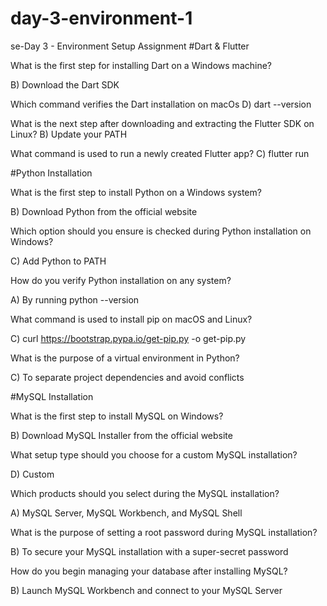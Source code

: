 # day-3-environment-1
se-Day 3 - Environment Setup Assignment
#Dart & Flutter

What is the first step for installing Dart on a Windows machine?

B) Download the Dart SDK 

Which command verifies the Dart installation on macOs
D) dart --version

What is the next step after downloading and extracting the Flutter SDK on Linux?
B) Update your PATH 

What command is used to run a newly created Flutter app?
C) flutter run 


#Python Installation

What is the first step to install Python on a Windows system?
 
B) Download Python from the official website 


Which option should you ensure is checked during Python installation on Windows?

C) Add Python to PATH 


How do you verify Python installation on any system?

A) By running python --version 


What command is used to install pip on macOS and Linux?

C) curl https://bootstrap.pypa.io/get-pip.py -o get-pip.py 

What is the purpose of a virtual environment in Python?

C) To separate project dependencies and avoid conflicts 


#MySQL Installation

What is the first step to install MySQL on Windows?

B) Download MySQL Installer from the official website 

What setup type should you choose for a custom MySQL installation?

D) Custom

Which products should you select during the MySQL installation?

A) MySQL Server, MySQL Workbench, and MySQL Shell 

What is the purpose of setting a root password during MySQL installation?

B) To secure your MySQL installation with a super-secret password 

How do you begin managing your database after installing MySQL?

B) Launch MySQL Workbench and connect to your MySQL Server 

